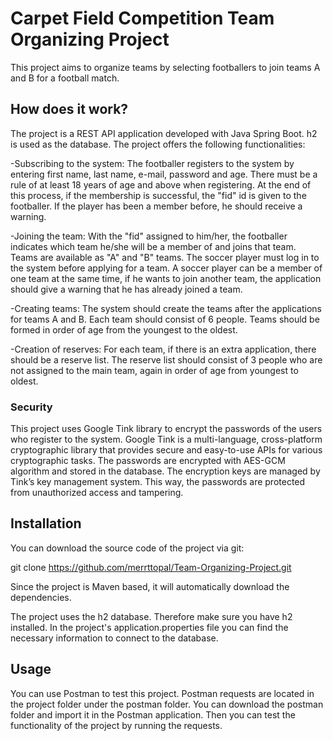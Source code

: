 
# Carpet Field Competition Team Organizing Project

This project aims to organize teams by selecting footballers to join teams A and B for a football match.

## How does it work?

The project is a REST API application developed with Java Spring Boot. h2 is used as the database. The project offers the following functionalities:

-Subscribing to the system: The footballer registers to the system by entering first name, last name, e-mail, password and age. There must be a rule of at least 18 years of age and above when registering. At the end of this process, if the membership is successful, the "fid" id is given to the footballer. If the player has been a member before, he should receive a warning.

-Joining the team: With the "fid" assigned to him/her, the footballer indicates which team he/she will be a member of and joins that team. Teams are available as "A" and "B" teams. The soccer player must log in to the system before applying for a team. A soccer player can be a member of one team at the same time, if he wants to join another team, the application should give a warning that he has already joined a team.

-Creating teams: The system should create the teams after the applications for teams A and B. Each team should consist of 6 people. Teams should be formed in order of age from the youngest to the oldest.

-Creation of reserves: For each team, if there is an extra application, there should be a reserve list. The reserve list should consist of 3 people who are not assigned to the main team, again in order of age from youngest to oldest.

### Security
This project uses Google Tink library to encrypt the passwords of the users who register to the system. Google Tink is a multi-language, cross-platform cryptographic library that provides secure and easy-to-use APIs for various cryptographic tasks. The passwords are encrypted with AES-GCM algorithm and stored in the database. The encryption keys are managed by Tink’s key management system. This way, the passwords are protected from unauthorized access and tampering.

## Installation

You can download the source code of the project via git:

git clone https://github.com/merrttopal/Team-Organizing-Project.git

Since the project is Maven based, it will automatically download the dependencies.

The project uses the h2 database. Therefore make sure you have h2 installed. In the project's application.properties file you can find the necessary information to connect to the database.

## Usage

You can use Postman to test this project. Postman requests are located in the project folder under the postman folder. You can download the postman folder and import it in the Postman application. Then you can test the functionality of the project by running the requests.
